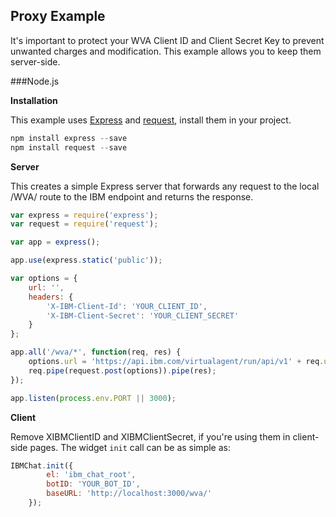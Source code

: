 ## Proxy Example

It's important to protect your WVA Client ID and Client Secret Key to prevent unwanted charges and modification.  This example allows you to keep them server-side. 

###Node.js

**Installation**

This example uses [Express](http://expressjs.com/) and [request](https://github.com/request/request), install them in your project.

```js
npm install express --save
npm install request --save
```
**Server**

This creates a simple Express server that forwards any request to the local /WVA/ route to the IBM endpoint and returns the response.

```js
var express = require('express');
var request = require('request');

var app = express();

app.use(express.static('public'));

var options = {
    url: '',
    headers: {
        'X-IBM-Client-Id': 'YOUR_CLIENT_ID',
        'X-IBM-Client-Secret': 'YOUR_CLIENT_SECRET'
    }
};

app.all('/wva/*', function(req, res) {
    options.url = 'https://api.ibm.com/virtualagent/run/api/v1' + req.url.replace('/wva', '');
    req.pipe(request.post(options)).pipe(res);
});

app.listen(process.env.PORT || 3000);
```
**Client**

Remove XIBMClientID and XIBMClientSecret, if you're using them in client-side pages.  The widget <code>init</code> call can be as simple as:

```js
IBMChat.init({
        el: 'ibm_chat_root',
        botID: 'YOUR_BOT_ID',
        baseURL: 'http://localhost:3000/wva/'
    });
```